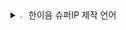 <details>
<summary>
  <img src="https://raw.githubusercontent.com/Tarikul-Islam-Anik/Animated-Fluent-Emojis/master/Emojis/Hand%20gestures/Eyes.png" alt="Eyes" width="2%" /> 한이음 슈퍼IP 제작 언어
</summary>
   <br>
  
![React](https://img.shields.io/badge/React-20232A?style=for-the-badge&logo=react&logoColor=61DAFB)
![Node.Js](https://img.shields.io/badge/Node.js-43853D?style=for-the-badge&logo=node.js&logoColor=white)

</details>
